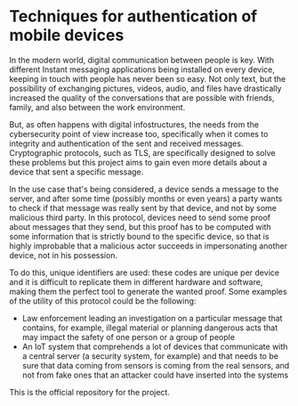# Techniques for authentication of mobile devices

In the modern world, digital communication between people is key. With different Instant messaging applications being installed on every device, keeping in touch with people has never been so easy. Not only text, but the possibility of exchanging pictures, videos, audio, and files have drastically increased the quality of the conversations that are possible with friends, family, and also between the work environment.

But, as often happens with digital infostructures, the needs from the cybersecurity point of view increase too, specifically when it comes to integrity and authentication of the sent and received messages.
Cryptographic protocols, such as TLS, are specifically designed to solve these problems but this project aims to gain even more details about a device that sent a specific message.

In the use case that's being considered, a device sends a message to the server, and after some time (possibly months or even years) a party wants to check if that message was really sent by that device, and not by some malicious third party. In this protocol, devices need to send some proof about messages that they send, but this proof has to be computed with some information that is strictly bound to the specific device, so that is highly improbable that a malicious actor succeeds in impersonating another device, not in his possession.

To do this, unique identifiers are used: these codes are unique per device and it is difficult to replicate them in different hardware and software, making them the perfect tool to generate the wanted proof.
Some examples of the utility of this protocol could be the following:
 * Law enforcement leading an investigation on a particular message that contains, for example, illegal material or planning dangerous acts that may impact the safety of one person or a group of people
* An IoT system that comprehends a lot of devices that communicate with a central server (a security system, for example) and that needs to be sure that data coming from sensors is coming from the real sensors, and not from fake ones that an attacker could have inserted into the systems

This is the official repository for the project.

